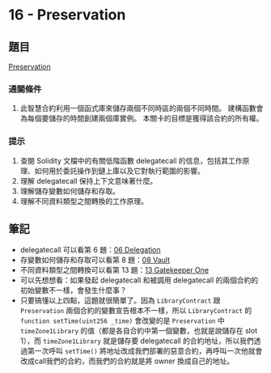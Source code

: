 # 16 - Preservation

## 題目
[Preservation](https://ethernaut.openzeppelin.com/level/0x7ae0655F0Ee1e7752D7C62493CEa1E69A810e2ed)

### 通關條件
1. 此智慧合約利用一個函式庫來儲存兩個不同時區的兩個不同時間。 建構函數會為每個要儲存的時間創建兩個庫實例。 本關卡的目標是獲得該合約的所有權。
### 提示
1. 查閱 Solidity 文檔中的有關低階函數 delegatecall 的信息，包括其工作原理、如何用於委託操作到鏈上庫以及它對執行範圍的影響。
2. 理解 delegatecall 保持上下文意味著什麼。
3. 理解儲存變數如何儲存和存取。
4. 理解不同資料類型之間轉換的工作原理。
## 筆記
- delegatecall 可以看第 6 題：[06 Delegation](./06_Delegation.md)
- 存變數如何儲存和存取可以看第 8 題：[08 Vault](./08_Vault.md)
- 不同資料類型之間轉換可以看第 13 題：[13 Gatekeeper One](./13_GatekeeperOne.md)
- 可以先想想看：如果發起 delegatecall 和被調用 delegatecall 的兩個合約的初始變數不一樣，會發生什麼事？
- 只要搞懂以上四點，這題就很簡單了。因為 `LibraryContract` 跟 `Preservation` 兩個合約的變數宣告根本不一樣，所以 `LibraryContract` 的 `function setTime(uint256 _time)` 會改變的是 `Preservation` 中 `timeZone1Library` 的值（都是各自合約中第一個變數，也就是說儲存在 slot 1），而 `timeZone1Library` 就是儲存要 delegatecall 的合約地址，所以我們透過第一次呼叫 `setTime()` 將地址改成我們部署的惡意合約，再呼叫一次他就會改成call我們的合約，而我們的合約就是將 owner 換成自己的地址。
